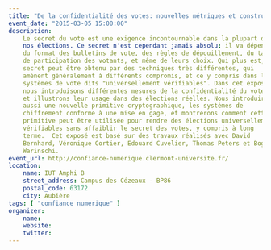 ```yaml
---
title: "De la confidentialité des votes: nouvelles métriques et constructions"
event_date: "2015-03-05 15:00:00"
description:
    Le secret du vote est une exigence incontournable dans la plupart de
    nos élections. Ce secret n'est cependant jamais absolu: il va dépendre
    du format des bulletins de vote, des règles de dépouillement, du taux
    de participation des votants, et même de leurs choix. Qui plus est, ce
    secret peut être obtenu par des techniques très différentes, qui
    amènent généralement à différents compromis, et ce y compris dans les
    systèmes de vote dits "universellement vérifiables". Dans cet exposé,
    nous introduisons différentes mesures de la confidentialité du vote,
    et illustrons leur usage dans des élections réelles. Nous introduirons
    aussi une nouvelle primitive cryptographique, les systèmes de
    chiffrement conforme à une mise en gage, et montrerons comment cette
    primitive peut être utilisée pour rendre des élections universellement
    vérifiables sans affaiblir le secret des votes, y compris à long
    terme.  Cet exposé est basé sur des travaux réalisés avec David
    Bernhard, Véronique Cortier, Edouard Cuvelier, Thomas Peters et Bogdan
    Warinschi.
event_url: http://confiance-numerique.clermont-universite.fr/
location:
    name: IUT Amphi B
    street_address: Campus des Cézeaux - BP86
    postal_code: 63172
    city: Aubière
tags: [ "confiance numerique" ]
organizer:
    name:
    website:
    twitter:
---
```

